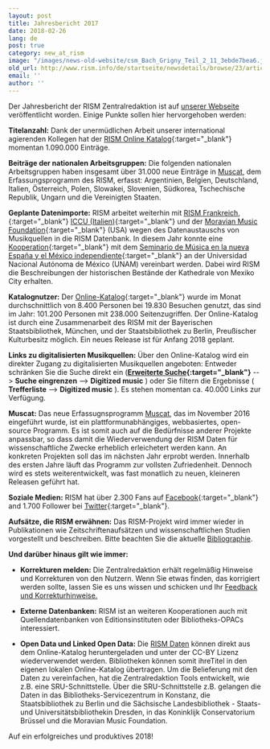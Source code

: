 ```yaml
---
layout: post
title: Jahresbericht 2017
date: 2018-02-26
lang: de
post: true
category: new_at_rism
image: "/images/news-old-website/csm_Bach_Grigny_Teil_2_11_3ebde7bea6.jpg"
old_url: http://www.rism.info/de/startseite/newsdetails/browse/23/article/64/the-2017-annual-report.html
email: ''
author: ''
---
```


Der Jahresbericht der RISM Zentralredaktion ist auf [unserer Webseite](http://rism.info/?id=861) veröffentlicht worden. Einige Punkte sollen hier hervorgehoben werden:

**Titelanzahl:** Dank der unermüdlichen Arbeit unserer international agierenden Kollegen hat der [RISM Online Katalog](https://opac.rism.info/){:target="_blank"} momentan 1.090.000 Einträge.

**Beiträge der nationalen Arbeitsgruppen:** Die folgenden nationalen Arbeitsgruppen haben insgesamt über 31.000 neue Einträge in [Muscat](http://rism.info/?id=788), dem Erfassungsprogramm des RISM, erfasst: Argentinien, Belgien, Deutschland, Italien, Österreich, Polen, Slowakei, Slovenien, Südkorea, Tschechische Republik, Ungarn und die Vereinigten Staaten.

**Geplante Datenimporte:** RISM arbeitet weiterhin mit [RISM Frankreich,](http://ccfr.bnf.fr/){:target="_blank"} [ICCU (Italien)](http://www.sbn.it/opacsbn/opac/iccu/musica.jsp){:target="_blank"} und der [Moravian Music Foundation](http://moravianmusic.org/){:target="_blank"} (USA) wegen des Datenaustauschs von Musikquellen in die RISM Datenbank. In diesem Jahr konnte eine [Kooperation](/new_at_rism/2018/02/08/contract-signed-between-rism-and-unam.html){:target="_blank"} mit dem [Seminario de Música en la nueva España y el México independiente](http://www.musicat.unam.mx/v2013/index.html){:target="_blank"} an der Universidad Nacional Autónoma de México (UNAM) vereinbart werden. Dabei wird RISM die Beschreibungen der historischen Bestände der Kathedrale von Mexiko City erhalten.

**Katalognutzer:** Der [Online-Katalog](https://opac.rism.info/){:target="_blank"} wurde im Monat durchschnittlich von 8.400 Per­sonen bei 19.830 Besuchen genutzt, das sind im Jahr: 101.200 Personen mit 238.000 Seitenzugriffen. Der Online-Katalog ist durch eine Zusammenarbeit des RISM mit der Bayerischen Staatsbibliothek, München, und der Staatsbibliothek zu Berlin, Preußischer Kulturbesitz möglich. Ein neues Release ist für Anfang 2018 geplant.

**Links zu digitalisierten Musikquellen:** Über den Online-Katalog wird ein direkter Zugang zu digitalisierten Musikquellen angeboten: Entweder schränken Sie die Suche direkt ein (**[Erweiterte Suche](https://opac.rism.info/metaopac/start.do?View=rism&SearchType=2&Language=en){:target="_blank"}** --\> **Suche eingrenzen** --\> **Digitized music** ) oder Sie filtern die Ergebnisse ( **Trefferliste** --\> **Digitized music** ). Es stehen momentan ca. 40.000 Links zur Verfügung.

**Muscat:** Das neue Erfassugnsprogramm [Muscat](http://rism.info/?id=788), das im November 2016 eingeführt wurde, ist ein plattformunabhängiges, webbasiertes, open-source Programm. Es ist somit auch auf die Bedürfnisse anderer Projekte anpassbar, so dass damit die Wiederverwendung der RISM Daten für wissenschaftliche Zwecke erheblich erleichetert werden kann. An konkreten Projekten soll das im nächsten Jahr erprobt werden. Innerhalb des ersten Jahre läuft das Programm zur vollsten Zufriedenheit. Dennoch wird es stets weiterentwickelt, was fast monatlich zu neuen, kleineren Releasen geführt hat.

**Soziale Medien:** RISM hat über 2.300 Fans auf [Facebook](https://www.facebook.com/pages/RISM-R%C3%A9pertoire-International-des-Sources-Musicales/103775449663308){:target="_blank"} and 1.700 Follower bei [Twitter](https://twitter.com/RISM_music){:target="_blank"}.

**Aufsätze, die RISM erwähnen:** Das RISM-Projekt wird immer wieder in Publikationen wie Zeitschriftenaufsätzen und wissenschaftlichen Studien vorgestellt und beschreiben. Bitte beachten Sie die aktuelle [Bibliographie](http://rism.info/?id=56).

**Und darüber hinaus gilt wie immer:**

- **Korrekturen melden:** Die Zentralredaktion erhält regelmäßig Hinweise und Korrekturen von den Nutzern. Wenn Sie etwas finden, das korrigiert werden sollte, lassen Sie es uns wissen und schicken und Ihr [Feedback und Korrekturhinweise.](http://www.rism.info/en/service/feedback.html#c2895)

- **Externe Datenbanken:** RISM ist an weiteren Kooperationen auch mit Quellendatenbanken von Editionsinsti­tuten oder Bibliotheks-OPACs interessiert.

- **Open Data und Linked Open Data:** Die [RISM Daten](https://opac.rism.info/index.php?id=8&L=1) können direkt aus dem Online-Katalog heruntergeladen und unter der CC-BY Lizenz wiederverwendet werden. Bibliotheken können somit ihreTitel in den eigenen lokalen Online-Katalog übertragen. Um die Belieferung mit den Daten zu vereinfachen, hat die Zentralredaktion Tools entwickelt, wie z.B. eine SRU-Schnittstelle. Über die SRU-Schnittstelle z.B. gelangen die Daten in das Biblio­theks-Servicezentrum in Konstanz, die Staatsbibliothek zu Berlin und die Sächsische Landesbibliothek - Staats- und Universitätsbibliothekin Dresden, in das Koninklijk Conservatorium Brüssel und die Moravian Music Foundation.

Auf ein erfolgreiches und produktives 2018!